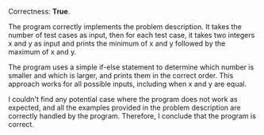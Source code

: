 Correctness: **True**.

The program correctly implements the problem description. It takes the number of test cases as input, then for each test case, it takes two integers x and y as input and prints the minimum of x and y followed by the maximum of x and y.

The program uses a simple if-else statement to determine which number is smaller and which is larger, and prints them in the correct order. This approach works for all possible inputs, including when x and y are equal.

I couldn't find any potential case where the program does not work as expected, and all the examples provided in the problem description are correctly handled by the program. Therefore, I conclude that the program is correct.